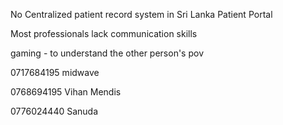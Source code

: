No Centralized patient record system in Sri Lanka
Patient Portal

Most professionals lack communication skills

gaming - to understand the other person's pov


0717684195
midwave

0768694195
Vihan Mendis 

0776024440
Sanuda